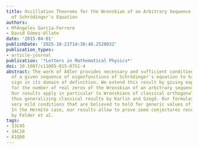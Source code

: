 ```yaml
---
title: Oscillation Theorems for the Wronskian of an Arbitrary Sequence of Eigenfunctions
  of Schrödinger's Equation
authors:
- MªÁngeles García-Ferrero
- David Gómez-Ullate
date: '2015-04-01'
publishDate: '2025-10-21T14:38:48.252803Z'
publication_types:
- article-journal
publication: '*Letters in Mathematical Physics*'
doi: 10.1007/s11005-015-0751-4
abstract: The work of Adler provides necessary and sufficient conditions for the Wronskian
  of a given sequence of eigenfunctions of Schrödinger's equation to have constant
  sign in its domain of definition. We extend this result by giving explicit formulas
  for the number of real zeros of the Wronskian of an arbitrary sequence of eigenfunctions.
  Our results apply in particular to Wronskians of classical orthogonal polynomials,
  thus generalizing classical results by Karlin and Szegő. Our formulas hold under
  very mild conditions that are believed to hold for generic values of the parameters.
  In the Hermite case, our results allow to prove some conjectures recently formulated
  by Felder et al.
tags:
- 33C45
- 34C10
- 81Q80
---
```

